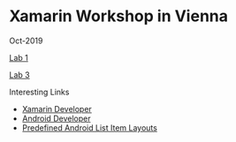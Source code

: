 # Xamarin Workshop in Vienna

Oct-2019

[Lab 1](https://github.com/christiannagel/xamarinworkshopoct2019/blob/master/lab1.md)

[Lab 3](https://github.com/christiannagel/xamarinworkshopoct2019/blob/master/lab3.md)

Interesting Links

* [Xamarin Developer](https://docs.microsoft.com/en-us/xamarin/)
* [Android Developer](https://developer.android.com/)
* [Predefined Android List Item Layouts](https://robgibbens.com/androids-built-in-list-item-layouts/
)
